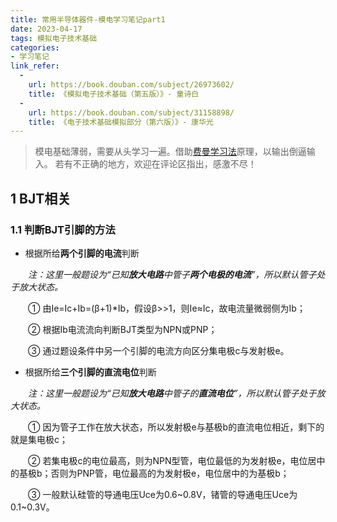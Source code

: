 ```yaml
---
title: 常用半导体器件-模电学习笔记part1
date: 2023-04-17
tags: 模拟电子技术基础
categories:
- 学习笔记
link_refer:
  -
    url: https://book.douban.com/subject/26973602/
    title: 《模拟电子技术基础（第五版）》- 童诗白
  -
    url: https://book.douban.com/subject/31158898/
    title: 《电子技术基础模拟部分（第六版）》- 康华光
---
```


> 模电基础薄弱，需要从头学习一遍。借助[费曼学习法](https://zhuanlan.zhihu.com/p/88209825)原理，以输出倒逼输入。
> 若有不正确的地方，欢迎在评论区指出，感激不尽！

<!--more-->

## 1 BJT相关

### **1.1 判断BJT引脚的方法**

* 根据所给**两个引脚的电流**判断

&emsp;&emsp;*注：这里一般题设为“已知**放大电路**中管子**两个电极的电流**”，所以默认管子处于放大状态。*

&emsp;&emsp;① 由Ie=Ic+Ib=(β+1)*Ib，假设β>>1，则Ie≈Ic，故电流量微弱侧为Ib；

&emsp;&emsp;② 根据Ib电流流向判断BJT类型为NPN或PNP；

&emsp;&emsp;③ 通过题设条件中另一个引脚的电流方向区分集电极c与发射极e。

* 根据所给**三个引脚的直流电位**判断

&emsp;&emsp;*注：这里一般题设为“已知**放大电路**中管子的**直流电位**”，所以默认管子处于放大状态。*

&emsp;&emsp;① 因为管子工作在放大状态，所以发射极e与基极b的直流电位相近，剩下的就是集电极c；

&emsp;&emsp;② 若集电极c的电位最高，则为NPN型管，电位最低的为发射极e，电位居中的基极b；否则为PNP管，电位最高的为发射极e，电位居中的为基极b；

&emsp;&emsp;③ 一般默认硅管的导通电压Uce为0.6\~0.8V，锗管的导通电压Uce为0.1\~0.3V。
